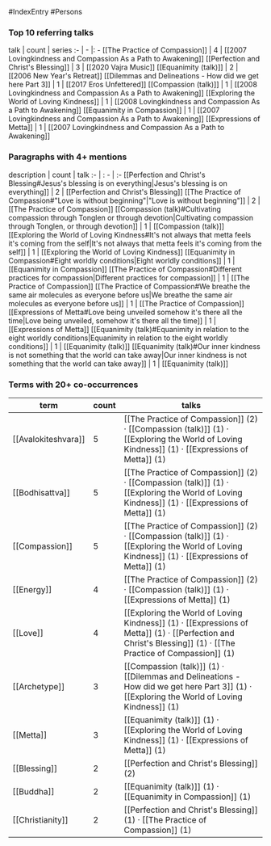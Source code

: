 #IndexEntry #Persons

### Top 10 referring talks
talk | count | series
:- | - |: -
[[The Practice of Compassion]] | 4 | [[2007 Lovingkindness and Compassion As a Path to Awakening]]
[[Perfection and Christ's Blessing]] | 3 | [[2020 Vajra Music]]
[[Equanimity (talk)]] | 2 | [[2006 New Year's Retreat]]
[[Dilemmas and Delineations - How did we get here Part 3]] | 1 | [[2017 Eros Unfettered]]
[[Compassion (talk)]] | 1 | [[2008 Lovingkindness and Compassion As a Path to Awakening]]
[[Exploring the World of Loving Kindness]] | 1 | [[2008 Lovingkindness and Compassion As a Path to Awakening]]
[[Equanimity in Compassion]] | 1 | [[2007 Lovingkindness and Compassion As a Path to Awakening]]
[[Expressions of Metta]] | 1 | [[2007 Lovingkindness and Compassion As a Path to Awakening]]

### Paragraphs with 4+ mentions
description | count | talk
:- | : - | :-
[[Perfection and Christ's Blessing#Jesus's blessing is on everything\|Jesus's blessing is on everything]] | 2 | [[Perfection and Christ's Blessing]]
[[The Practice of Compassion#"Love is without beginning"\|"Love is without beginning"]] | 2 | [[The Practice of Compassion]]
[[Compassion (talk)#Cultivating compassion through Tonglen or through devotion\|Cultivating compassion through Tonglen, or through devotion]] | 1 | [[Compassion (talk)]]
[[Exploring the World of Loving Kindness#It's not always that metta feels it's coming from the self\|It's not always that metta feels it's coming from the self]] | 1 | [[Exploring the World of Loving Kindness]]
[[Equanimity in Compassion#Eight worldly conditions\|Eight worldly conditions]] | 1 | [[Equanimity in Compassion]]
[[The Practice of Compassion#Different practices for compassion\|Different practices for compassion]] | 1 | [[The Practice of Compassion]]
[[The Practice of Compassion#We breathe the same air molecules as everyone before us\|We breathe the same air molecules as everyone before us]] | 1 | [[The Practice of Compassion]]
[[Expressions of Metta#Love being unveiled somehow it's there all the time\|Love being unveiled, somehow it's there all the time]] | 1 | [[Expressions of Metta]]
[[Equanimity (talk)#Equanimity in relation to the eight worldly conditions\|Equanimity in relation to the eight worldly conditions]] | 1 | [[Equanimity (talk)]]
[[Equanimity (talk)#Our inner kindness is not something that the world can take away\|Our inner kindness is not something that the world can take away]] | 1 | [[Equanimity (talk)]]

### Terms with 20+ co-occurrences
term | count | talks
-|-|-
[[Avalokiteshvara]] | 5 | <span class="counts">[[The Practice of Compassion]] (2) · [[Compassion (talk)]] (1) · [[Exploring the World of Loving Kindness]] (1) · [[Expressions of Metta]] (1)</span> 
[[Bodhisattva]] | 5 | <span class="counts">[[The Practice of Compassion]] (2) · [[Compassion (talk)]] (1) · [[Exploring the World of Loving Kindness]] (1) · [[Expressions of Metta]] (1)</span> 
[[Compassion]] | 5 | <span class="counts">[[The Practice of Compassion]] (2) · [[Compassion (talk)]] (1) · [[Exploring the World of Loving Kindness]] (1) · [[Expressions of Metta]] (1)</span> 
[[Energy]] | 4 | <span class="counts">[[The Practice of Compassion]] (2) · [[Compassion (talk)]] (1) · [[Expressions of Metta]] (1)</span> 
[[Love]] | 4 | <span class="counts">[[Exploring the World of Loving Kindness]] (1) · [[Expressions of Metta]] (1) · [[Perfection and Christ's Blessing]] (1) · [[The Practice of Compassion]] (1)</span> 
[[Archetype]] | 3 | <span class="counts">[[Compassion (talk)]] (1) · [[Dilemmas and Delineations - How did we get here Part 3]] (1) · [[Exploring the World of Loving Kindness]] (1)</span> 
[[Metta]] | 3 | <span class="counts">[[Equanimity (talk)]] (1) · [[Exploring the World of Loving Kindness]] (1) · [[Expressions of Metta]] (1)</span> 
[[Blessing]] | 2 | <span class="counts">[[Perfection and Christ's Blessing]] (2)</span> 
[[Buddha]] | 2 | <span class="counts">[[Equanimity (talk)]] (1) · [[Equanimity in Compassion]] (1)</span> 
[[Christianity]] | 2 | <span class="counts">[[Perfection and Christ's Blessing]] (1) · [[The Practice of Compassion]] (1)</span> 

